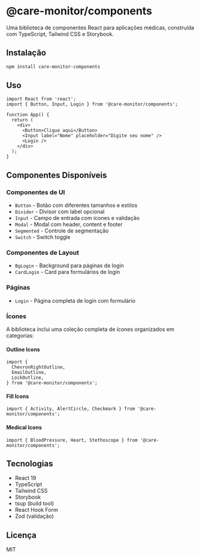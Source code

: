 # @care-monitor/components

Uma biblioteca de componentes React para aplicações médicas, construída com TypeScript, Tailwind CSS e Storybook.

## Instalação

```bash
npm install care-monitor-components
```

## Uso

```tsx
import React from 'react';
import { Button, Input, Login } from '@care-monitor/components';

function App() {
  return (
    <div>
      <Button>Clique aqui</Button>
      <Input label="Nome" placeholder="Digite seu nome" />
      <Login />
    </div>
  );
}
```

## Componentes Disponíveis

### Componentes de UI

- `Button` - Botão com diferentes tamanhos e estilos
- `Divider` - Divisor com label opcional
- `Input` - Campo de entrada com ícones e validação
- `Modal` - Modal com header, content e footer
- `Segmented` - Controle de segmentação
- `Switch` - Switch toggle

### Componentes de Layout

- `BgLogin` - Background para páginas de login
- `CardLogin` - Card para formulários de login

### Páginas

- `Login` - Página completa de login com formulário

### Ícones

A biblioteca inclui uma coleção completa de ícones organizados em categorias:

#### Outline Icons

```tsx
import {
  ChevronRightOutline,
  EmailOutline,
  LockOutline,
} from '@care-monitor/components';
```

#### Fill Icons

```tsx
import { Activity, AlertCircle, Checkmark } from '@care-monitor/components';
```

#### Medical Icons

```tsx
import { BloodPressure, Heart, Stethoscope } from '@care-monitor/components';
```

## Tecnologias

- React 19
- TypeScript
- Tailwind CSS
- Storybook
- tsup (build tool)
- React Hook Form
- Zod (validação)

## Licença

MIT
